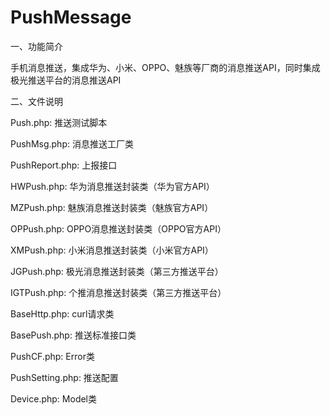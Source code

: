 # PushMessage
一、功能简介

手机消息推送，集成华为、小米、OPPO、魅族等厂商的消息推送API，同时集成极光推送平台的消息推送API

二、文件说明

Push.php: 推送测试脚本

PushMsg.php: 消息推送工厂类

PushReport.php: 上报接口

HWPush.php: 华为消息推送封装类（华为官方API）

MZPush.php: 魅族消息推送封装类（魅族官方API）

OPPush.php: OPPO消息推送封装类（OPPO官方API）

XMPush.php: 小米消息推送封装类（小米官方API）

JGPush.php: 极光消息推送封装类（第三方推送平台）

IGTPush.php: 个推消息推送封装类（第三方推送平台）

BaseHttp.php: curl请求类

BasePush.php: 推送标准接口类

PushCF.php: Error类

PushSetting.php: 推送配置

Device.php: Model类
